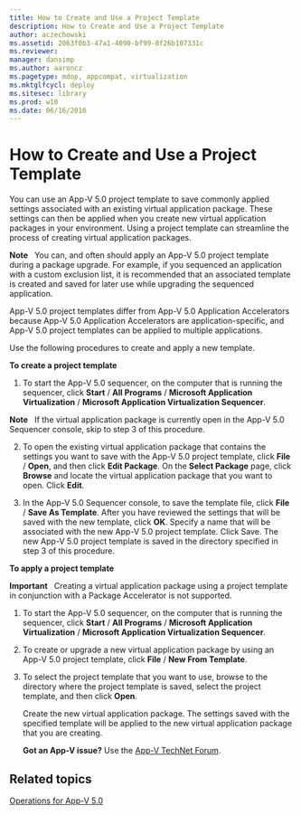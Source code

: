 ```yaml
---
title: How to Create and Use a Project Template
description: How to Create and Use a Project Template
author: aczechowski
ms.assetid: 2063f0b3-47a1-4090-bf99-0f26b107331c
ms.reviewer: 
manager: dansimp
ms.author: aaroncz
ms.pagetype: mdop, appcompat, virtualization
ms.mktglfcycl: deploy
ms.sitesec: library
ms.prod: w10
ms.date: 06/16/2016
---
```



# How to Create and Use a Project Template


You can use an App-V 5.0 project template to save commonly applied settings associated with an existing virtual application package. These settings can then be applied when you create new virtual application packages in your environment. Using a project template can streamline the process of creating virtual application packages.

**Note**  
You can, and often should apply an App-V 5.0 project template during a package upgrade. For example, if you sequenced an application with a custom exclusion list, it is recommended that an associated template is created and saved for later use while upgrading the sequenced application.

App-V 5.0 project templates differ from App-V 5.0 Application Accelerators because App-V 5.0 Application Accelerators are application-specific, and App-V 5.0 project templates can be applied to multiple applications.

Use the following procedures to create and apply a new template.

**To create a project template**

1.  To start the App-V 5.0 sequencer, on the computer that is running the sequencer, click **Start** / **All Programs** / **Microsoft Application Virtualization** / **Microsoft Application Virtualization Sequencer**.

**Note**  
    If the virtual application package is currently open in the App-V 5.0 Sequencer console, skip to step 3 of this procedure.

2. To open the existing virtual application package that contains the settings you want to save with the App-V 5.0 project template, click **File** / **Open**, and then click **Edit Package**. On the **Select Package** page, click **Browse** and locate the virtual application package that you want to open. Click **Edit**.

3. In the App-V 5.0 Sequencer console, to save the template file, click **File** / **Save As Template**. After you have reviewed the settings that will be saved with the new template, click **OK**. Specify a name that will be associated with the new App-V 5.0 project template. Click Save.
   The new App-V 5.0 project template is saved in the directory specified in step 3 of this procedure.

**To apply a project template**

**Important**  
    Creating a virtual application package using a project template in conjunction with a Package Accelerator is not supported.

1.  To start the App-V 5.0 sequencer, on the computer that is running the sequencer, click **Start** / **All Programs** / **Microsoft Application Virtualization** / **Microsoft Application Virtualization Sequencer**.

2.  To create or upgrade a new virtual application package by using an App-V 5.0 project template, click **File** / **New From Template**.

3.  To select the project template that you want to use, browse to the directory where the project template is saved, select the project template, and then click **Open**.

    Create the new virtual application package. The settings saved with the specified template will be applied to the new virtual application package that you are creating.

    **Got an App-V issue?** Use the [App-V TechNet Forum](https://social.technet.microsoft.com/Forums/home?forum=mdopappv).

## Related topics


[Operations for App-V 5.0](operations-for-app-v-50.md)









